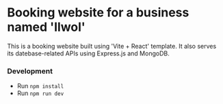 # Booking website for a business named 'Ilwol'
This is a booking website built using 'Vite + React' template.
It also serves its datebase-related APIs using Express.js and MongoDB.

### Development
- Run `npm install`
- Run `npm run dev`
